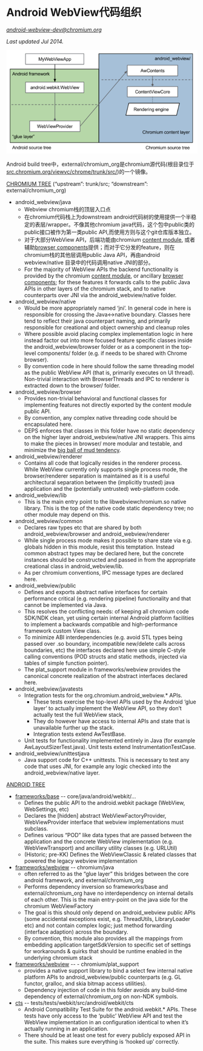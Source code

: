 # Android WebView代码组织

*android-webview-dev@chromium.org*

*Last updated Jul 2014.*

![](webview_org.png)

Android build tree中，external/chromium_org是chromium源代码(根目录位于[src.chromium.org/viewvc/chrome/trunk/src/](https://src.chromium.org/viewvc/chrome/trunk/src/))的一个镜像。


[CHROMIUM TREE](https://src.chromium.org/viewvc/chrome/trunk/src/) (“upstream”: trunk/src; “downstream”: external/chromium_org)
- android_webview/java
  - Webview chromium栈的顶层入口点
  - 在chromium代码栈上为downstream android代码树的使用提供一个半稳定的表层/wrapper。不像其他chromium java代码，这个包中public类的public接口被作为第一类public API,而使用方则与这个git仓库版本独立。
  - 对于大部分WebView API，后端功能由chromium [content module](http://dev.chromium.org/developers/content-module), 或者辅助[browser components](http://dev.chromium.org/developers/design-documents/browser-components)提供；而对于它分发的feature，则在chromium栈的其他层调用public Java API，再由android webview/native 目录中的代码调用native JNI的部分。
  - For the majority of WebView APIs the backend functionality is provided by the chromium [content module](http://dev.chromium.org/developers/content-module), or ancillary [browser components](http://dev.chromium.org/developers/design-documents/browser-components); for these features it forwards calls to the public Java APIs in other layers of the chromium stack, and to native counterparts over JNI via the android_webview/native folder.
- android_webview/native
  - Would be more appropriately named ‘jni’. In general code in here is responsible for crossing the Java<->native boundary. Classes here tend to reflect their java counterpart naming, and primarily responsible for creational and object ownership and cleanup roles
  - Where possible avoid placing complex implementation logic in here instead factor out into more focused feature specific classes inside the android_webview/browser folder or as a component in the top-level components/ folder (e.g. if needs to be shared with Chrome browser).
  - By convention code in here should follow the same threading model as the public WebView API (that is, primarily executes on UI thread). Non-trivial interaction with BrowserThreads and IPC to renderer is extracted down to the browser/ folder.
- android_webview/browser
  - Provides non-trivial behavioral and functional classes for implementing features not directly exported by the content module public API.
  - By convention, any complex native threading code should be encapsulated here.
  - DEPS enforces that classes in this folder have no static dependency on the higher layer android_webview/native JNI wrappers. This aims to make the pieces in browser/ more modular and testable, and minimize the [big ball of mud tendency](http://laputan.org/mud/mud.html).
- android_webview/renderer
  - Contains all code that logically resides in the renderer process. While WebView currently only supports single process mode, the browser/renderer separation is maintained as it is a useful architectural separation between the (implicitly trusted) java application and the (potentially untrusted) web-platform code.
- android_webview/lib
  - This is the main entry point to the libwebviewchromium.so native library. This is the top of the native code static dependency tree; no other module may depend on this.
- android_webview/common
  - Declares raw types etc that are shared by both android_webview/browser and android_webview/renderer
  - While single process mode makes it possible to share state via e.g. globals hidden in this module, resist this temptation. Instead common abstract types may be declared here, but the concrete instances should be constructed and passed in from the appropriate creational class in android_webview/lib.
  - As per chromium conventions, IPC message types are declared here.
- android_webview/public
  - Defines and exports abstract native interfaces for certain performance critical (e.g. rendering pipeline) functionality and that cannot be implemented via Java.
  - This resolves the conflicting needs: of keeping all chromium code SDK/NDK clean, yet using certain internal Android platform facilities to implement a backwards compatible and high-performance framework custom View class.
  - To minimize ABI interdependencies (e.g. avoid STL types being passed over .so boundary, incompatible new/delete calls across boundaries, etc) the interfaces declared here use simple C-style calling conventions (POD structs and static methods, injected via tables of simple function pointer).
  - The plat_support module in frameworks/webview provides the canonical concrete realization of the abstract interfaces declared here.
- android_webview/javatests
  - Integration tests for the org.chromium.android_webview.\* APIs. 
    - These tests exercise the top-level APIs used by the Android ‘glue layer’ to actually implement the WebView API, so they don’t actually test the full WebView stack,
    - They do however have access to internal APIs and state that is unavailable further up the stack.
    - Integration tests extend AwTestBase.
  - Unit tests for functionality implemented entirely in Java (for example AwLayoutSizerTest.java). Unit tests extend InstrumentationTestCase.
- android_webview/unittestjava
  - Java support code for C++ unittests. This is necessary to test any code that uses JNI, for example any logic checked into the android_webview/native layer.


[ANDROID TREE](https://android.googlesource.com/)
- [frameworks/base](https://android.googlesource.com/) -- core/java/android/webkit/…
  - Defines the public API to the android.webkit package (WebView, WebSettings, etc)
  - Declares the [hidden] abstract WebViewFactoryProvider, WebViewProvider interface that webview implementations must subclass.
  - Defines various “POD” like data types that are passed between the application and the concrete WebView implementation (e.g. WebViewTransport) and ancillary utility classes (e.g. URLUtil)
  - (Historic; pre-KK) Defines the WebViewClassic & related classes that powered the legacy webview implementation
- [frameworks/webview](https://android.googlesource.com/platform/frameworks/webview/) -- chromium/java
  - often referred to as the “glue layer” this bridges between the core android framework, and external/chromium_org
  - Performs dependency inversion so frameworks/base and external/chromium_org have no interdependency on internal details of each other. This is the main entry-point on the java side for the chromium WebViewFactory
  - The goal is this should only depend on android_webview public APIs (some accidental exceptions exist, e.g. ThreadUtils, LibraryLoader etc) and not contain complex logic; just method forwarding (interface adaption) across the boundary.
  - By convention, this module also provides all the mappings from embedding application targetSdkVersion to specific set of settings for workarounds & quirks that should be runtime enabled in the underlying chromium stack
- [frameworks/webview](https://android.googlesource.com/platform/frameworks/webview/) --   - chromium/plat_support
  - provides a native support library to bind a select few internal native platform APIs to android_webview/public counterparts (e.g. GL functor, gralloc, and skia bitmap access utilities).
  - Dependency injection of code in this folder avoids any build-time dependency of external/chromium_org on non-NDK symbols.
- [cts](https://android.googlesource.com/platform/cts/) -- tests/tests/webkit/src/android/webkit/cts
  - Android Compatibility Test Suite for the android.webkit.\* APIs. These tests have only access to the ‘public’ WebView API and test the WebView implementation in an configuration identical to when it’s actually running in an application.
  - There should be at least one test for every publicly exposed API in the suite. This makes sure everything is ‘hooked up’ correctly.
